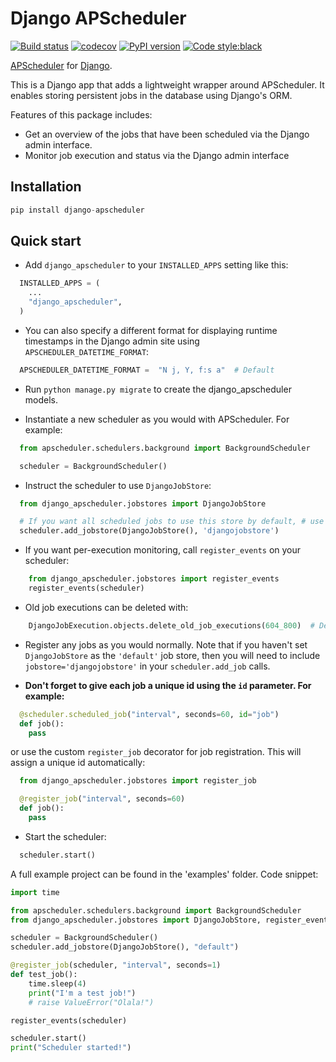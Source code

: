 Django APScheduler
==================

[![Build status](http://travis-ci.org/jarekwg/django-apscheduler.svg?branch=master)](http://travis-ci.org/jarekwg/django-apscheduler)
[![codecov](https://codecov.io/gh/jarekwg/django-apscheduler/branch/master/graph/badge.svg)](https://codecov.io/gh/jarekwg/django-apscheduler)
[![PyPI version](https://badge.fury.io/py/django-apscheduler.svg)](https://badge.fury.io/py/django-apscheduler)
[![Code style:black](https://img.shields.io/badge/code%20style-black-000000.svg)](https://pypi.org/project/black/)

[APScheduler](https://github.com/agronholm/apscheduler) for [Django](https://github.com/django/django).

This is a Django app that adds a lightweight wrapper around APScheduler. It enables storing persistent jobs in the database using Django's ORM.

Features of this package includes:

* Get an overview of the jobs that have been scheduled via the Django admin interface.
* Monitor job execution and status via the Django admin interface

Installation
------------

```python
pip install django-apscheduler
```

Quick start
-----------

* Add ``django_apscheduler`` to your ``INSTALLED_APPS`` setting like this:
```python
  INSTALLED_APPS = (
    ...
    "django_apscheduler",
  )
```

* You can also specify a different format for displaying runtime timestamps in the Django admin site using ``APSCHEDULER_DATETIME_FORMAT``:
```python
  APSCHEDULER_DATETIME_FORMAT =  "N j, Y, f:s a"  # Default
```

* Run `python manage.py migrate` to create the django_apscheduler models.

* Instantiate a new scheduler as you would with APScheduler. For example:
```python
  from apscheduler.schedulers.background import BackgroundScheduler

  scheduler = BackgroundScheduler()
```

* Instruct the scheduler to use `DjangoJobStore`:
```python
  from django_apscheduler.jobstores import DjangoJobStore

  # If you want all scheduled jobs to use this store by default, # use the name 'default' instead of 'djangojobstore'.
  scheduler.add_jobstore(DjangoJobStore(), 'djangojobstore')
```

* If you want per-execution monitoring, call `register_events` on your scheduler:
```python
    from django_apscheduler.jobstores import register_events
    register_events(scheduler)
```

*  Old job executions can be deleted with:
```python
    DjangoJobExecution.objects.delete_old_job_executions(604_800)  # Delete job executions older than 7 days
```

* Register any jobs as you would normally. Note that if you haven't set `DjangoJobStore` as the `'default'` job store,
  then you will need to include `jobstore='djangojobstore'` in your `scheduler.add_job` calls.

* **Don't forget to give each job a unique id using the `id` parameter. For example:**
```python
  @scheduler.scheduled_job("interval", seconds=60, id="job")
  def job():
    pass
```
or use the custom `register_job` decorator for job registration. This will assign a unique id automatically:
```python
  from django_apscheduler.jobstores import register_job

  @register_job("interval", seconds=60)
  def job():
    pass
```

* Start the scheduler:
```python
  scheduler.start()
```

A full example project can be found in the 'examples' folder. Code snippet:
```python
import time

from apscheduler.schedulers.background import BackgroundScheduler
from django_apscheduler.jobstores import DjangoJobStore, register_events, register_job

scheduler = BackgroundScheduler()
scheduler.add_jobstore(DjangoJobStore(), "default")

@register_job(scheduler, "interval", seconds=1)
def test_job():
    time.sleep(4)
    print("I'm a test job!")
    # raise ValueError("Olala!")

register_events(scheduler)

scheduler.start()
print("Scheduler started!")
```
